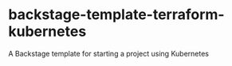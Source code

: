 # backstage-template-terraform-kubernetes
A Backstage template for starting a project using Kubernetes
